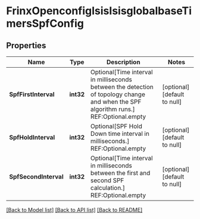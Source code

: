 # FrinxOpenconfigIsisIsisglobalbaseTimersSpfConfig

## Properties
Name | Type | Description | Notes
------------ | ------------- | ------------- | -------------
**SpfFirstInterval** | **int32** | Optional[Time interval in milliseconds between the detection of topology change and when the SPF algorithm runs.] REF:Optional.empty | [optional] [default to null]
**SpfHoldInterval** | **int32** | Optional[SPF Hold Down time interval in milliseconds.] REF:Optional.empty | [optional] [default to null]
**SpfSecondInterval** | **int32** | Optional[Time interval in milliseconds between the first and second SPF calculation.] REF:Optional.empty | [optional] [default to null]

[[Back to Model list]](../README.md#documentation-for-models) [[Back to API list]](../README.md#documentation-for-api-endpoints) [[Back to README]](../README.md)


